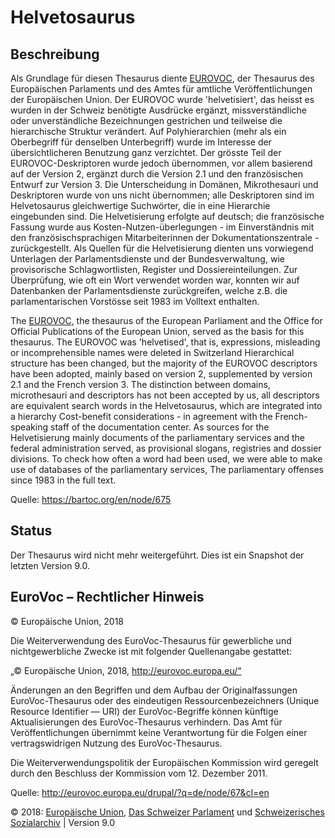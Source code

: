 # Helvetosaurus

## Beschreibung

Als Grundlage für diesen Thesaurus diente <a href="https://eurovoc.europa.eu">EUROVOC</a>, der Thesaurus des 
Europäischen Parlaments und des Amtes für amtliche Veröffentlichungen der Europäischen Union. Der EUROVOC wurde 
'helvetisiert', das heisst es wurden in der Schweiz benötigte Ausdrücke ergänzt, missverständliche oder unverständliche 
Bezeichnungen gestrichen und teilweise die hierarchische Struktur verändert. Auf Polyhierarchien (mehr als ein 
Oberbegriff für denselben Unterbegriff) wurde im Interesse der übersichtlicheren Benutzung ganz verzichtet. Der grösste 
Teil der EUROVOC-Deskriptoren wurde jedoch übernommen, vor allem basierend auf der Version 2, ergänzt durch die Version 
2.1 und den französischen Entwurf zur Version 3. Die Unterscheidung in Domänen, Mikrothesauri und Deskriptoren wurde 
von uns nicht übernommen; alle Deskriptoren sind im Helvetosaurus gleichwertige Suchwörter, die in eine Hierarchie 
eingebunden sind. Die Helvetisierung erfolgte auf deutsch; die französische Fassung wurde aus Kosten-Nutzen-überlegungen - 
im Einverständnis mit den französischsprachigen Mitarbeiterinnen der Dokumentationszentrale - zurückgestellt. Als 
Quellen für die Helvetisierung dienten uns vorwiegend Unterlagen der Parlamentsdienste und der Bundesverwaltung, wie 
provisorische Schlagwortlisten, Register und Dossiereinteilungen. Zur Überprüfung, wie oft ein Wort verwendet worden 
war, konnten wir auf Datenbanken der Parlamentsdienste zurückgreifen, welche z.B. die parlamentarischen Vorstösse seit 
1983 im Volltext enthalten.

The <a href="https://eurovoc.europa.eu">EUROVOC</a>, the thesaurus of the European Parliament and the Office for 
Official Publications of the European Union, served as the basis for this thesaurus. The EUROVOC was 'helvetised', that 
is, expressions, misleading or incomprehensible names were deleted in Switzerland Hierarchical structure has been 
changed, but the majority of the EUROVOC descriptors have been adopted, mainly based on version 2, supplemented by 
version 2.1 and the French version 3. The distinction between domains, microthesauri and descriptors has not been 
accepted by us, all descriptors are equivalent search words in the Helvetosaurus, which are integrated into a hierarchy 
Cost-benefit considerations - in agreement with the French-speaking staff of the documentation center. As sources for 
the Helvetisierung mainly documents of the parliamentary services and the federal administration served, as provisional 
slogans, registries and dossier divisions. To check how often a word had been used, we were able to make use of 
databases of the parliamentary services, The parliamentary offenses since 1983 in the full text.

Quelle: https://bartoc.org/en/node/675

## Status

Der Thesaurus wird nicht mehr weitergeführt. Dies ist ein Snapshot der letzten Version 9.0.

## EuroVoc – Rechtlicher Hinweis

© Europäische Union, 2018

Die Weiterverwendung des EuroVoc-Thesaurus für gewerbliche und nichtgewerbliche Zwecke ist mit folgender
Quellenangabe gestattet:

„© Europäische Union, 2018, http://eurovoc.europa.eu/“

Änderungen an den Begriffen und dem Aufbau der Originalfassungen EuroVoc-Thesaurus oder des eindeutigen
Ressourcenbezeichners (Unique Resource Identifier — URI) der EuroVoc-Begriffe können künftige Aktualisierungen
des EuroVoc-Thesaurus verhindern. Das Amt für Veröffentlichungen übernimmt keine Verantwortung für die Folgen
einer vertragswidrigen Nutzung des EuroVoc-Thesaurus.

Die Weiterverwendungspolitik der Europäischen Kommission wird geregelt durch den Beschluss der Kommission vom 12.
Dezember 2011.

Quelle: http://eurovoc.europa.eu/drupal/?q=de/node/67&cl=en

© 2018: <a href="http://eurovoc.europa.eu/">Europäische Union</a>, <a href="https://www.parlament.ch">Das Schweizer 
Parlament</a> und <a href="https://www.sozialarchiv.ch">Schweizerisches Sozialarchiv</a> | Version 9.0
